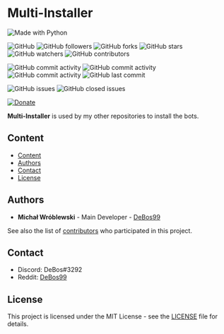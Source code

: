 # Multi-Installer

![Made with Python](https://img.shields.io/badge/made%20with-python-0.svg?color=cc2020&labelColor=ff3030&logo=python&logoColor=white&style=for-the-badge)

![GitHub](https://img.shields.io/github/license/DeBos99/multi-installer.svg?color=2020cc&labelColor=5050ff&style=for-the-badge)
![GitHub followers](https://img.shields.io/github/followers/DeBos99.svg?color=2020cc&labelColor=5050ff&style=for-the-badge)
![GitHub forks](https://img.shields.io/github/forks/DeBos99/multi-installer.svg?color=2020cc&labelColor=5050ff&style=for-the-badge)
![GitHub stars](https://img.shields.io/github/stars/DeBos99/multi-installer.svg?color=2020cc&labelColor=5050ff&style=for-the-badge)
![GitHub watchers](https://img.shields.io/github/watchers/DeBos99/multi-installer.svg?color=2020cc&labelColor=5050ff&style=for-the-badge)
![GitHub contributors](https://img.shields.io/github/contributors/DeBos99/multi-installer.svg?color=2020cc&labelColor=5050ff&style=for-the-badge)

![GitHub commit activity](https://img.shields.io/github/commit-activity/w/DeBos99/multi-installer.svg?color=ffaa00&labelColor=ffaa30&style=for-the-badge)
![GitHub commit activity](https://img.shields.io/github/commit-activity/m/DeBos99/multi-installer.svg?color=ffaa00&labelColor=ffaa30&style=for-the-badge)
![GitHub commit activity](https://img.shields.io/github/commit-activity/y/DeBos99/multi-installer.svg?color=ffaa00&labelColor=ffaa30&style=for-the-badge)
![GitHub last commit](https://img.shields.io/github/last-commit/DeBos99/multi-installer.svg?color=ffaa00&labelColor=ffaa30&style=for-the-badge)

![GitHub issues](https://img.shields.io/github/issues-raw/DeBos99/multi-installer.svg?color=cc2020&labelColor=ff3030&style=for-the-badge)
![GitHub closed issues](https://img.shields.io/github/issues-closed-raw/DeBos99/multi-installer.svg?color=10aa10&labelColor=30ff30&style=for-the-badge)

[![Donate](https://www.paypalobjects.com/en_US/i/btn/btn_donateCC_LG.gif)](https://www.paypal.com/cgi-bin/webscr?cmd=_s-xclick&hosted_button_id=NH8JV53DSVDMY)

**Multi-Installer** is used by my other repositories to install the bots.

## Content

- [Content](#content)
- [Authors](#authors)
- [Contact](#contact)
- [License](#license)

## Authors

* **Michał Wróblewski** - Main Developer - [DeBos99](https://github.com/DeBos99)

See also the list of [contributors](https://github.com/DeBos99/ytviewer/contributors) who participated in this project.

## Contact

* Discord: DeBos#3292
* Reddit: [DeBos99](https://www.reddit.com/user/DeBos99)

## License

This project is licensed under the MIT License - see the [LICENSE](LICENSE) file for details.
